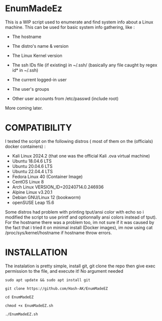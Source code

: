 # EnumMadeEz
This is a WIP script used to enumerate and find system info about a Linux machine. This can be used for basic system info gathering, like : 

- The hostname

- The distro's name & version 

- The Linux Kernel version 

- The ssh IDs file (if existing) in ~/.ssh/ (basically any file caught by regex id* in ~/.ssh)

- The current logged-in user

- The user's groups

- Other user accounts from /etc/passwd (include root)

More coming later. 

# COMPATIBILITY
I tested the script on the following distros ( most of them on the (officials) docker containers) :
- Kali Linux 2024.2 (that one was the official Kali .ova virtual machine)
- Ubuntu 18.04.6 LTS
- Ubuntu 20.04.6 LTS
- Ubuntu 22.04.4 LTS
- Fedora Linux 40 (Container Image)
- CentOS Linux 8
- Arch Linux VERSION_ID=20240714.0.246936
- Alpine Linux v3.20.1
- Debian GNU/Linux 12 (bookworm)
- openSUSE Leap 15.6

Some distros had problem with printing tput/ansi color with echo so i modified the script to use printf and optionnally ansi colors instead of tput). For the hostname there was a problem too, im not sure if it was caused by the fact that i tried it on minimal install (Docker images), im now using cat /proc/sys/kernel/hostname if hostname throw errors.


# INSTALLATION
The instalation is pretty simple, install git, git clone the repo then give exec permission to the file, and execute it! No argument needed 

`sudo apt update && sudo apt install git`

`git clone https://github.com/Hash-AK/EnumMadeEZ`

`cd EnumMadeEZ`

`chmod +x EnumMadeEZ.sh`

`./EnumMadeEZ.sh`

